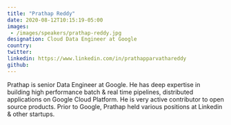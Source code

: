 ```yaml
---
title: "Prathap Reddy"
date: 2020-08-12T10:15:19-05:00
images: 
 - /images/speakers/prathap-reddy.jpg
designation: Cloud Data Engineer at Google
country: 
twitter: 
linkedin: https://www.linkedin.com/in/prathapparvathareddy
github: 
---
```


Prathap is senior Data Engineer at Google. He has deep expertise in building high performance batch & real time pipelines, distributed applications on Google Cloud Platform. He is very active contributor to open source products. Prior to Google, Prathap held various positions at Linkedin & other startups.

